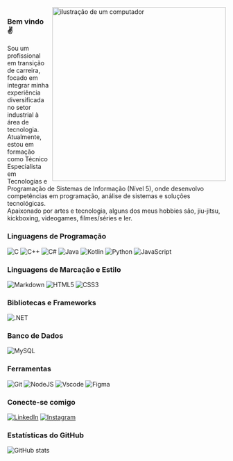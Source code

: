 <img src="https://raw.githubusercontent.com/MicaelliMedeiros/micaellimedeiros/master/image/computer-illustration.png" alt="ilustração de um computador" min-width="400px" max-width="400px" width="400px" align="right">

### Bem vindo ✌️
<p align="left"> 
  Sou um profissional em transição de carreira, focado em integrar minha experiência diversificada no setor industrial à área de tecnologia. Atualmente, estou em formação como Técnico Especialista em Tecnologias e Programação de Sistemas de Informação (Nível 5), onde desenvolvo competências em programação, análise de sistemas e soluções tecnológicas.
  <br>
 Apaixonado por artes e tecnologia, alguns dos meus hobbies são, jiu-jitsu, kickboxing, videogames, filmes/séries e ler.
</p>

### Linguagens de Programação
![C](https://img.shields.io/badge/C-00599C?style=for-the-badge&logo=c&logoColor=white)
![C++](https://img.shields.io/badge/C%2B%2B-00599C?style=for-the-badge&logo=c%2B%2B&logoColor=white)
![C#](https://img.shields.io/badge/C%23-239120?style=for-the-badge&logo=c-sharp&logoColor=white)
![Java](https://img.shields.io/badge/java-%23ED8B00.svg?style=for-the-badge&logo=openjdk&logoColor=white)
![Kotlin](https://img.shields.io/badge/Kotlin-0095D5?&style=for-the-badge&logo=kotlin&logoColor=white)
![Python](https://img.shields.io/badge/python-3670A0?style=for-the-badge&logo=python&logoColor=ffdd54)
![JavaScript](https://img.shields.io/badge/JavaScript-F7DF1E?style=for-the-badge&logo=javascript&logoColor=black)

### Linguagens de Marcação e Estilo
![Markdown](https://img.shields.io/badge/Markdown-000?style=for-the-badge&logo=markdown)
![HTML5](https://img.shields.io/badge/HTML5-E34F26?style=for-the-badge&logo=html5&logoColor=white)
![CSS3](https://img.shields.io/badge/CSS3-1572B6?style=for-the-badge&logo=css3&logoColor=white)

### Bibliotecas e Frameworks
![.NET](https://img.shields.io/badge/.NET-5C2D91?style=for-the-badge&logo=.net&logoColor=white)

### Banco de Dados
![MySQL](https://img.shields.io/badge/MySQL-00000F?style=for-the-badge&logo=mysql&logoColor=white)

### Ferramentas
![Git](https://img.shields.io/badge/GIT-E44C30?style=for-the-badge&logo=git&logoColor=white)
![NodeJS](https://img.shields.io/badge/node.js-6DA55F?style=for-the-badge&logo=node.js&logoColor=white)
![Vscode](https://img.shields.io/badge/Vscode-007ACC?style=for-the-badge&logo=visual-studio-code&logoColor=white)
![Figma](https://img.shields.io/badge/Figma-696969?style=for-the-badge&logo=figma&logoColor=figma)

### Conecte-se comigo
[![LinkedIn](https://img.shields.io/badge/LinkedIn-0077B5?style=for-the-badge&logo=linkedin&logoColor=white)](https://www.linkedin.com/in/pedrootaviodias/)
[![Instagram](https://img.shields.io/badge/-Instagram-%23E4405F?style=for-the-badge&logo=instagram&logoColor=white)](https://www.instagram.com/pedrootaviodiass/)

### Estatísticas do GitHub 
![GitHub stats](https://github-readme-stats-git-masterrstaa-rickstaa.vercel.app/api?username=pedrootaviodiass&hide_title=true&show_icons=true&include_all_commits=false&count_private=true&line_height=25&hide=issues&bg_color=000&title_color=E94D5F&text_color=FFF&border_radius=3&border_color=30A3DC&icon_color=30A3DC&theme=jolly)


